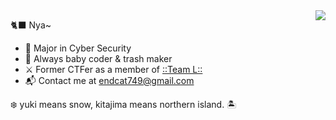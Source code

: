 <!-- <p align="center">
<img src="https://raw.githubusercontent.com/Endcat/Endcat/master/banner.png" />
</p> -->

<img src="https://count.getloli.com/get/@Endcat?theme=asoul" align="right"/>

🐈‍⬛ Nya~
- 🏫 Major in Cyber Security
- 🐤 Always baby coder & trash maker
- ⚔️ Former CTFer as a member of [::Team L::](https://l.xdsec.org/about.html)
- 📬 Contact me at [endcat749@gmail.com](mailto:endcat749@gmail.com)

❄️ yuki means snow, kitajima means northern island. 🏝️

